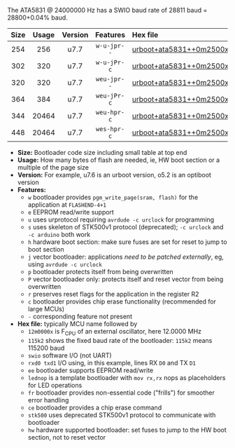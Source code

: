 The ATA5831 @ 24000000 Hz has a SWIO baud rate of 28811 baud = 28800+0.04% baud.

|Size|Usage|Version|Features|Hex file|
|:-:|:-:|:-:|:-:|:--|
|254|256|u7.7|`w-u-jpr--`|[urboot+ata5831++0m2500x++++0k3_swio_rxb0_txb1_lednop.hex](https://raw.githubusercontent.com/stefanrueger/urboot.hex/main/mcus/ata5831/external_oscillator/fcpu++0m2500_Hz/br++++0k3_bps/urboot+ata5831++0m2500x++++0k3_swio_rxb0_txb1_lednop.hex)|
|302|320|u7.7|`w-u-jPr-c`|[urboot+ata5831++0m2500x++++0k3_swio_rxb0_txb1_lednop_fr_ce.hex](https://raw.githubusercontent.com/stefanrueger/urboot.hex/main/mcus/ata5831/external_oscillator/fcpu++0m2500_Hz/br++++0k3_bps/urboot+ata5831++0m2500x++++0k3_swio_rxb0_txb1_lednop_fr_ce.hex)|
|320|320|u7.7|`weu-jpr--`|[urboot+ata5831++0m2500x++++0k3_swio_rxb0_txb1_ee_lednop.hex](https://raw.githubusercontent.com/stefanrueger/urboot.hex/main/mcus/ata5831/external_oscillator/fcpu++0m2500_Hz/br++++0k3_bps/urboot+ata5831++0m2500x++++0k3_swio_rxb0_txb1_ee_lednop.hex)|
|364|384|u7.7|`weu-jPr-c`|[urboot+ata5831++0m2500x++++0k3_swio_rxb0_txb1_ee_lednop_fr_ce.hex](https://raw.githubusercontent.com/stefanrueger/urboot.hex/main/mcus/ata5831/external_oscillator/fcpu++0m2500_Hz/br++++0k3_bps/urboot+ata5831++0m2500x++++0k3_swio_rxb0_txb1_ee_lednop_fr_ce.hex)|
|344|20464|u7.7|`weu-hpr-c`|[urboot+ata5831++0m2500x++++0k3_swio_rxb0_txb1_ee_lednop_fr_ce_hw.hex](https://raw.githubusercontent.com/stefanrueger/urboot.hex/main/mcus/ata5831/external_oscillator/fcpu++0m2500_Hz/br++++0k3_bps/urboot+ata5831++0m2500x++++0k3_swio_rxb0_txb1_ee_lednop_fr_ce_hw.hex)|
|448|20464|u7.7|`wes-hpr-c`|[urboot+ata5831++0m2500x++++0k3_swio_rxb0_txb1_ee_lednop_fr_ce_stk500_hw.hex](https://raw.githubusercontent.com/stefanrueger/urboot.hex/main/mcus/ata5831/external_oscillator/fcpu++0m2500_Hz/br++++0k3_bps/urboot+ata5831++0m2500x++++0k3_swio_rxb0_txb1_ee_lednop_fr_ce_stk500_hw.hex)|

- **Size:** Bootloader code size including small table at top end
- **Usage:** How many bytes of flash are needed, ie, HW boot section or a multiple of the page size
- **Version:** For example, u7.6 is an urboot version, o5.2 is an optiboot version
- **Features:**
  + `w` bootloader provides `pgm_write_page(sram, flash)` for the application at `FLASHEND-4+1`
  + `e` EEPROM read/write support
  + `u` uses urprotocol requiring `avrdude -c urclock` for programming
  + `s` uses skeleton of STK500v1 protocol (deprecated); `-c urclock` and `-c arduino` both work
  + `h` hardware boot section: make sure fuses are set for reset to jump to boot section
  + `j` vector bootloader: applications *need to be patched externally*, eg, using `avrdude -c urclock`
  + `p` bootloader protects itself from being overwritten
  + `P` vector bootloader only: protects itself and reset vector from being overwritten
  + `r` preserves reset flags for the application in the register R2
  + `c` bootloader provides chip erase functionality (recommended for large MCUs)
  + `-` corresponding feature not present
- **Hex file:** typically MCU name followed by
  + `12m0000x` is F<sub>CPU</sub> of an external oscillator, here 12.0000 MHz
  + `115k2` shows the fixed baud rate of the bootloader: `115k2` means 115200 baud
  + `swio` software I/O (not UART)
  + `rxd0 txd1` I/O using, in this example, lines RX `D0` and TX `D1`
  + `ee` bootloader supports EEPROM read/write
  + `lednop` is a template bootloader with `mov rx,rx` nops as placeholders for LED operations
  + `fr` bootloader provides non-essential code ("frills") for smoother error handling
  + `ce` bootloader provides a chip erase command
  + `stk500` uses deprecated STK500v1 protocol to communicate with bootloader
  + `hw` hardware supported bootloader: set fuses to jump to the HW boot section, not to reset vector
